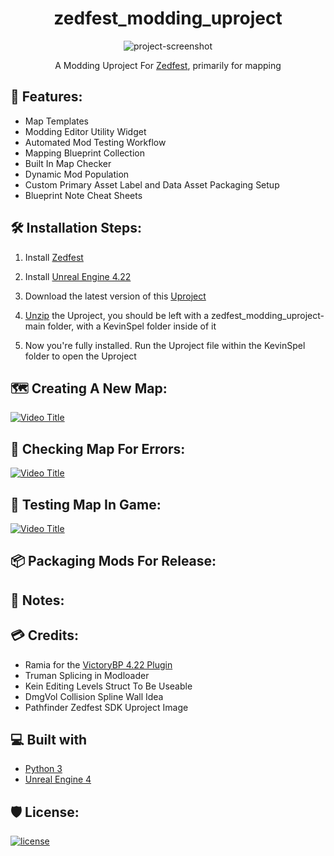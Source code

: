 <h1 id="title" align="center">zedfest_modding_uproject</h1>

<p align="center">
  <img src="https://cdn.discordapp.com/attachments/1121513483532513441/1125983083146006549/EdSplash.png" alt="project-screenshot">
</p>

<p align="center">
  A Modding Uproject For <a href="https://store.steampowered.com/app/1037080/Zedfest/">Zedfest</a>, primarily for mapping
</p>

<h2>💪 Features:</h2>

*   Map Templates
*   Modding Editor Utility Widget
*   Automated Mod Testing Workflow
*   Mapping Blueprint Collection
*   Built In Map Checker
*   Dynamic Mod Population
*   Custom Primary Asset Label and Data Asset Packaging Setup
*   Blueprint Note Cheat Sheets

<h2>🛠️ Installation Steps:</h2>

1. Install [Zedfest](https://store.steampowered.com/app/1037080/Zedfest/)

2. Install [Unreal Engine 4.22](https://store.epicgames.com)

3. Download the latest version of this [Uproject](https://github.com/Mythical-Github/zedfest_modding_uproject/archive/refs/heads/main.zip)

4. [Unzip](https://www.7-zip.org/) the Uproject, you should be left with a zedfest_modding_uproject-main folder, with a KevinSpel folder inside of it

5. Now you're fully installed. Run the Uproject file within the KevinSpel folder to open the Uproject

<h2>🗺️ Creating A New Map:</h2>

[![Video Title](https://img.youtube.com/vi/DtB6jzx8kbM/0.jpg)](https://youtu.be/DtB6jzx8kbM)

<h2>🧐 Checking Map For Errors:</h2>

[![Video Title](https://img.youtube.com/vi/Zz6iNlec4Ig/0.jpg)](https://youtu.be/Zz6iNlec4Ig)

<h2>🧪 Testing Map In Game:</h2>

[![Video Title](https://img.youtube.com/vi/e8avAloMXLA/0.jpg)](https://youtu.be/e8avAloMXLA)

<h2>📦 Packaging Mods For Release:</h2>
<h2>📝 Notes:</h2>
<h2>💳 Credits:</h2>

*   Ramia for the [VictoryBP 4.22 Plugin](https://github.com/EverNewJoy/VictoryPlugin)
*   Truman Splicing in Modloader
*   Kein Editing Levels Struct To Be Useable
*   DmgVol Collision Spline Wall Idea
*   Pathfinder Zedfest SDK Uproject Image

<h2>💻 Built with</h2>

*   [Python 3](https://www.python.org/)
*   [Unreal Engine 4](https://store.epicgames.com)

<h2>🛡️ License:</h2>

[![license](https://www.gnu.org/graphics/gplv3-with-text-136x68.png)](LICENSE)
